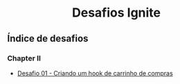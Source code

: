 

<h1 align="center">
  Desafios Ignite
</h1>

## Índice de desafios


### Chapter II

- [Desafio 01 - Criando um hook de carrinho de compras](https://www.notion.so/Desafio-02-Componentizando-a-aplica-o-b9f0f025c95b437699d0c3115f55b0f1)


